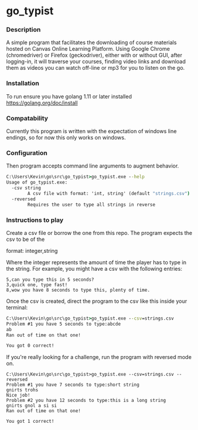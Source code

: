   # go_typist 

### Description

A simple program that facilitates the downloading of course materials hosted on Canvas Online Learning Platform.  Using Google Chrome (chromedriver) or Firefox (geckodriver), either with or without GUI, after logging-in, it will traverse your courses, finding video links and download them as videos you can watch off-line or mp3 for you to listen on the go.

### Installation

To run ensure you have golang 1.11 or later installed https://golang.org/doc/install

### Compatability
Currently this program is written with the expectation of windows line endings, so for now this only works on windows.

### Configuration

Then program accepts command line arguments to augment behavior.  

```cmd
C:\Users\Kevin\go\src\go_typist>go_typist.exe --help
Usage of go_typist.exe:
  -csv string
        A csv file with format: 'int, string' (default "strings.csv")
  -reversed
        Requires the user to type all strings in reverse
```

### Instructions to play

Create a csv file or borrow the one from this repo.  The program expects the csv to be of the 

format: integer,string

Where the integer represents the amount of time the player has to type in the string. For example, you might have a
csv with the following entries:

```
5,can you type this in 5 seconds?
3,quick one, type fast!
8,wow you have 8 seconds to type this, plenty of time.
```

Once the csv is created, direct the program to the csv like this inside your terminal:
```cmd
C:\Users\Kevin\go\src\go_typist>go_typist.exe --csv=strings.csv
Problem #1 you have 5 seconds to type:abcde
ab
Ran out of time on that one!

You got 0 correct!
```

If you're really looking for a challenge, run the program with reversed mode on.

```
C:\Users\Kevin\go\src\go_typist>go_typist.exe --csv=strings.csv --reversed
Problem #1 you have 7 seconds to type:short string
gnirts trohs
Nice job!
Problem #2 you have 12 seconds to type:this is a long string
gnirts gnol a si si
Ran out of time on that one!

You got 1 correct!
```








 